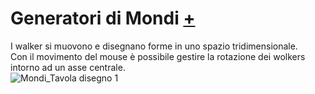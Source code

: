 # Generatori di Mondi [+](https://editor.p5js.org/RobertoAlesi/full/SCKGyH3tV)
I walker si muovono e disegnano forme in uno spazio tridimensionale.   
Con il movimento del mouse è possibile gestire la rotazione dei wolkers intorno ad un asse centrale.  
![Mondi_Tavola disegno 1](https://user-images.githubusercontent.com/76455356/112563276-55b0c580-8dd9-11eb-84c9-ce3825feed6f.png)
